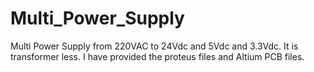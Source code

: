 # Multi_Power_Supply
Multi Power Supply from 220VAC to 24Vdc and 5Vdc and 3.3Vdc. It is transformer less. I have provided the proteus files and Altium PCB files.
